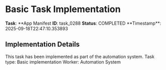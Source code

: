 # Basic Task Implementation

**Task**: **App Manifest
**ID**: task_0288
**Status**: COMPLETED
**Timestamp\*\*: 2025-09-18T22:47:10.353893

## Implementation Details

This task has been implemented as part of the automation system.
Task type: Basic implementation
Worker: Automation System
